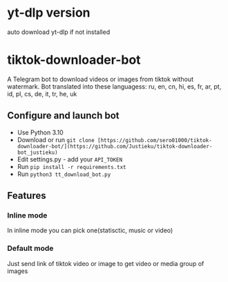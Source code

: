 # yt-dlp version
auto download yt-dlp if not installed

# tiktok-downloader-bot
A Telegram bot to download videos or images from tiktok without watermark.
Bot translated into these languagess: ru, en, cn, hi, es, fr, ar, pt, id, pl, cs, de, it, tr, he, uk

## Configure and launch bot
  - Use Python 3.10
  - Download or run `git clone [https://github.com/sero01000/tiktok-downloader-bot/](https://github.com/Justieku/tiktok-downloader-bot_justieku)`
  - Edit settings.py - add your `API_TOKEN`
  - Run `pip install -r requirements.txt`
  - Run `python3 tt_download_bot.py`

## Features
### Inline mode
  In inline mode you can pick one(statisctic, music or video)

### Default mode
  Just send link of tiktok video or image to get video or media group of images
  
